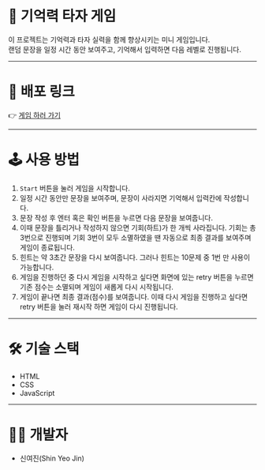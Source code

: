 # 🧠 기억력 타자 게임

이 프로젝트는 기억력과 타자 실력을 함께 향상시키는 미니 게임입니다.  
랜덤 문장을 일정 시간 동안 보여주고, 기억해서 입력하면 다음 레벨로 진행됩니다.

---

# 🚀 배포 링크

👉 [게임 하러 가기](https://shinyeojin.github.io/game/)

---

# 🕹️ 사용 방법

1. `Start` 버튼을 눌러 게임을 시작합니다.
2. 일정 시간 동안만 문장을 보여주며, 문장이 사라지면 기억해서 입력칸에 작성합니다.
3. 문장 작성 후 엔터 혹은 확인 버튼을 누르면 다음 문장을 보여줍니다.
4. 이때 문장을 틀리거나 작성하지 않으면 기회(하트)가 한 개씩 사라집니다. 기회는 총 3번으로 진행되며 기회 3번이 모두 소멸하였을 땐 자동으로 최종 결과를 보여주며 게임이 종료됩니다.
5. 힌트는 약 3초간 문장을 다시 보여줍니다. 그러나 힌트는 10문제 중 1번 만 사용이 가능합니다.
6. 게임을 진행하던 중 다시 게임을 시작하고 싶다면 화면에 있는 retry 버튼을 누르면 기존 점수는 소멸되며 게임이 새롭게 다시 시작됩니다.
7. 게임이 끝나면 최종 결과(점수)를 보여줍니다. 이때 다시 게임을 진행하고 싶다면 retry 버튼을 눌러 재시작 하면 게임이 다시 진행됩니다.

---

# 🛠️ 기술 스택

- HTML
- CSS
- JavaScript

---

# 👩‍💻 개발자

- 신여진(Shin Yeo Jin)
